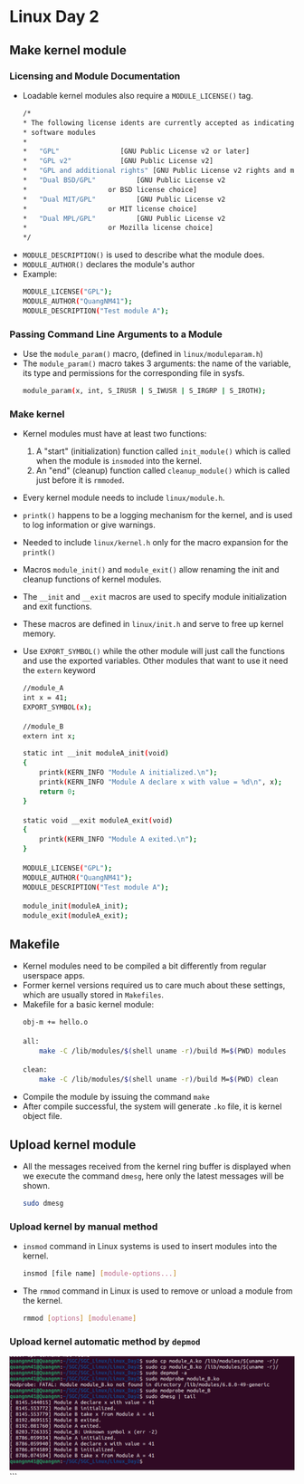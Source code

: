 # Linux Day 2 #

## Make kernel module ##
### Licensing and Module Documentation ###
- Loadable kernel modules also require a `MODULE_LICENSE()` tag.
    ```bash
    /*
    * The following license idents are currently accepted as indicating free
    * software modules
    *
    *	"GPL"				[GNU Public License v2 or later]
    *	"GPL v2"			[GNU Public License v2]
    *	"GPL and additional rights"	[GNU Public License v2 rights and more]
    *	"Dual BSD/GPL"			[GNU Public License v2
    *					 or BSD license choice]
    *	"Dual MIT/GPL"			[GNU Public License v2
    *					 or MIT license choice]
    *	"Dual MPL/GPL"			[GNU Public License v2
    *					 or Mozilla license choice]
    */
    ```
- `MODULE_DESCRIPTION()` is used to describe what the module does.
- `MODULE_AUTHOR()` declares the module's author
- Example:
    ```bash
    MODULE_LICENSE("GPL");
    MODULE_AUTHOR("QuangNM41");
    MODULE_DESCRIPTION("Test module A");
    ```
### Passing Command Line Arguments to a Module ###
- Use the `module_param()` macro, (defined in `linux/moduleparam.h`)
- The `module_param()` macro takes 3 arguments: the name of the variable, its type and permissions for the corresponding file in sysfs.
    ```bash
    module_param(x, int, S_IRUSR | S_IWUSR | S_IRGRP | S_IROTH);
    ```
### Make kernel ###
- Kernel modules must have at least two functions: 
    1. A "start" (initialization) function called `init_module()` which is called when the module is `insmoded` into the kernel.
    2. An "end" (cleanup) function called `cleanup_module()` which is called just before it is `rmmoded`.
- Every kernel module needs to include `linux/module.h`.
- `printk()` happens to be a logging mechanism for the kernel, and is used to log information or give warnings.
- Needed to include `linux/kernel.h` only for the macro expansion for the `printk()`
- Macros `module_init()` and `module_exit()` allow renaming the init and cleanup functions of kernel modules.
- The `__init` and `__exit` macros are used to specify module initialization and exit functions. 
- These macros are defined in `linux/init.h` and serve to free up kernel memory.
- Use `EXPORT_SYMBOL()` while the other module will just call the functions and use the exported variables. Other modules that want to use it need the `extern` keyword
    ```bash
    //module_A
    int x = 41;
    EXPORT_SYMBOL(x);

    //module_B
    extern int x;
    ```

    ```bash
    static int __init moduleA_init(void)
    {
        printk(KERN_INFO "Module A initialized.\n");
        printk(KERN_INFO "Module A declare x with value = %d\n", x);
        return 0;
    }

    static void __exit moduleA_exit(void)
    {
        printk(KERN_INFO "Module A exited.\n");
    }

    MODULE_LICENSE("GPL");
    MODULE_AUTHOR("QuangNM41");
    MODULE_DESCRIPTION("Test module A");

    module_init(moduleA_init);
    module_exit(moduleA_exit);
    ```

## Makefile ##
- Kernel modules need to be compiled a bit differently from regular userspace apps.
- Former kernel versions required us to care much about these settings, which are usually stored in `Makefiles`.
- Makefile for a basic kernel module:
    ```bash
    obj-m += hello.o

    all:
        make -C /lib/modules/$(shell uname -r)/build M=$(PWD) modules

    clean:
        make -C /lib/modules/$(shell uname -r)/build M=$(PWD) clean
    ```
- Compile the module by issuing the command `make`
- After compile successful, the system will generate `.ko` file, it is kernel object file. 

## Upload kernel module ##
- All the messages received from the kernel ring buffer is displayed when we execute the command `dmesg`, here only the latest messages will be shown.
    ```bash
    sudo dmesg
    ```
### Upload kernel by manual method ###
- `insmod` command in Linux systems is used to insert modules into the kernel.
    ```bash
    insmod [file name] [module-options...]
    ```
- The `rmmod` command in Linux is used to remove or unload a module from the kernel.
    ```bash
    rmmod [options] [modulename]
    ```
### Upload kernel automatic method by `depmod` ###
![depmod](./Day2_Task_depmod.png)
    ```
